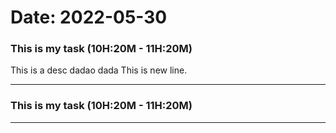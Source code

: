 # Date: 2022-05-30

### This is my task (10H:20M - 11H:20M)

  This is a desc dadao
  dada
  This is new line.

---

### This is my task (10H:20M - 11H:20M)


---
